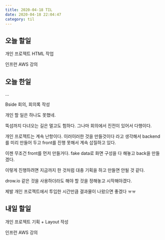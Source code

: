 ```yaml
---
title: 2020-04-18 TIL
date: 2020-04-18 22:04:47
category: til
---
```


## 오늘 할일

개인 프로젝트 HTML 작업

인프런 AWS 강의

## 오늘 한일

...

Bside 회의, 회의록 작성

개인 할 일은 하나도 못했네.

뚝섬까지 다녀오는 길은 멀고도 험하다. 그나마 회의에서 진전이 있어서 다행이다.

개인 프로젝트는 계속 난항이다. 이러이러한 것을 만들것이다 라고 생각해서 backend를 미리 만들어 두고 front를 진행 못해서 계속 삽질하고 있다.

이젠 무조건 front를 먼저 만들거다. fake data로 화면 구성을 다 해놓고 back을 만들겠다.

이렇게 진행하려면 지금까지 한 것처럼 대충 기획을 하고 만들면 안될 것 같다.

drow.io 같은 것을 사용하더라도 해야 할 것을 정해놓고 시작해야겠다.

제발 개인 프로젝트에서 투입한 시간만큼 결과물이 나왔으면 좋겠다 ㅠㅠ

## 내일 할일

개인 프로젝트 기획 + Layout 작성

인프런 AWS 강의
